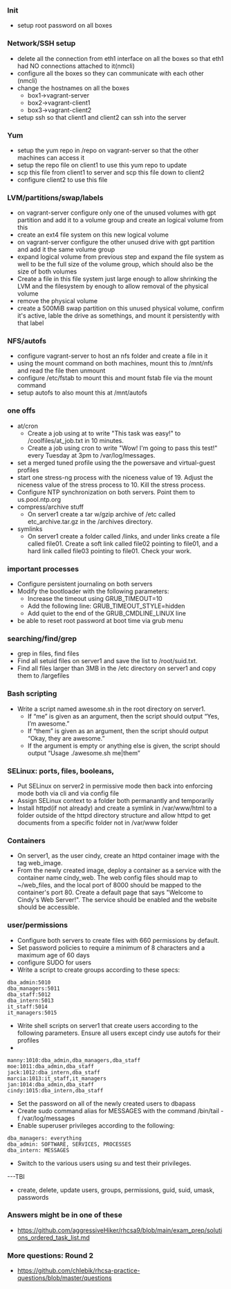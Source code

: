### Init
* setup root password on all boxes

### Network/SSH setup
* delete all the connection from eth1 interface on all the boxes so that eth1 had NO connections attached to it(nmcli)
* configure all the boxes so they can communicate with each other (nmcli)
* change the hostnames on all the boxes
    * box1->vagrant-server
    * box2->vagrant-client1
    * box3->vagrant-client2
* setup ssh so that client1 and client2 can ssh into the server

### Yum
* setup the yum repo in /repo on vagrant-server so that the other machines can access it
* setup the repo file on client1 to use this yum repo to update
* scp this file from client1 to server and scp this file down to client2 
* configure client2 to use this file  

### LVM/partitions/swap/labels
* on vagrant-server configure only one of the unused volumes with gpt partition and add it to a volume group and create an logical volume from this
* create an ext4 file system on this new logical volume
* on vagrant-server configure the other unused drive with gpt partition and add it the same volume group 
* expand logical volume from previous step and expand the file system as well to be the full size of the volume group, which should also be the size of both volumes
* Create a file in this file system just large enough to allow shrinking the LVM and the filesystem by enough to allow removal of the physical volume
* remove the physical volume
* create a 500MiB swap partition on this unused physical volume, confirm it's active,  lable the drive as somethings, and mount it persistently with that label

### NFS/autofs
* configure vagrant-server to host an nfs folder and create a file in it 
* using the mount command on both machines, mount this to /mnt/nfs and read the file then unmount
* configure /etc/fstab to mount this and mount fstab file via the mount command
* setup autofs to also mount this at /mnt/autofs

### one offs
* at/cron
    * Create a job using at to write "This task was easy!" to /coolfiles/at_job.txt in 10 minutes.
    * Create a job using cron to write "Wow! I'm going to pass this test!" every Tuesday at 3pm to /var/log/messages.
* set a merged tuned profile using the the powersave and virtual-guest profiles
* start one stress-ng process with the niceness value of 19. Adjust the niceness value of the stress process to 10. Kill the stress process.
* Configure NTP synchronization on both servers. Point them to us.pool.ntp.org
* compress/archive stuff 
    * On server1 create a tar w/gzip archive of /etc called etc_archive.tar.gz in the /archives directory.
* symlinks
    *  On server1 create a folder called /links, and under links create a file called file01. Create a soft link called file02 pointing to file01, and a hard link called file03 pointing to file01. Check your work.

### important processes
* Configure persistent journaling on both servers
* Modify the bootloader with the following parameters:
    * Increase the timeout using GRUB_TIMEOUT=10
    * Add the following line: GRUB_TIMEOUT_STYLE=hidden
    * Add quiet to the end of the GRUB_CMDLINE_LINUX line
* be able to reset root password at boot time via grub menu

### searching/find/grep
* grep in files, find files
* Find all setuid files on server1 and save the list to /root/suid.txt.
* Find all files larger than 3MB in the /etc directory on server1 and copy them to /largefiles

### Bash scripting
* Write a script named awesome.sh in the root directory on server1.
    * If “me” is given as an argument, then the script should output “Yes, I’m awesome.”
    * If “them” is given as an argument, then the script should output “Okay, they are awesome.”
    * If the argument is empty or anything else is given, the script should output “Usage ./awesome.sh me|them”

### SELinux: ports, files, booleans,
* Put SELinux on server2 in permissive mode then back into enforcing mode both via cli and via config file
* Assign SELinux context to a folder both permanantly and temporarily
* Install httpd(if not already) and create a symlink in /var/www/html to a folder outside of the httpd directory structure and allow httpd to get documents from a specific folder not in /var/www folder

### Containers
* On server1, as the user cindy, create an httpd container image with the tag web_image.
* From the newly created image, deploy a container as a service with the container name cindy_web. The web config files should map to ~/web_files, and the local port of 8000 should be mapped to the container's port 80. Create a default page that says "Welcome to Cindy's Web Server!". The service should be enabled and the website should be accessible.

### user/permissions
* Configure both servers to create files with 660 permissions by default.
* Set password policies to require a minimum of 8 characters and a maximum age of 60 days
* configure SUDO for users
* Write a script to create groups according to these specs:
```
dba_admin:5010
dba_managers:5011
dba_staff:5012
dba_intern:5013
it_staff:5014
it_managers:5015
```
* Write shell scripts on server1 that create users according to the following parameters. Ensure all users except cindy use autofs for their profiles
* 
```
manny:1010:dba_admin,dba_managers,dba_staff
moe:1011:dba_admin,dba_staff
jack:1012:dba_intern,dba_staff
marcia:1013:it_staff,it_managers
jan:1014:dba_admin,dba_staff
cindy:1015:dba_intern,dba_staff
```
* Set the password on all of the newly created users to dbapass
* Create sudo command alias for MESSAGES with the command /bin/tail -f /var/log/messages
* Enable superuser privileges according to the following:
```
dba_managers: everything
dba_admin: SOFTWARE, SERVICES, PROCESSES
dba_intern: MESSAGES
```
*  Switch to the various users using su and test their privileges.





---TBI
* create, delete, update users, groups, permissions, guid, suid, umask, passwords


### Answers might be in one of these
* https://github.com/aggressiveHiker/rhcsa9/blob/main/exam_prep/solutions_ordered_task_list.md

### More questions: Round 2
* https://github.com/chlebik/rhcsa-practice-questions/blob/master/questions